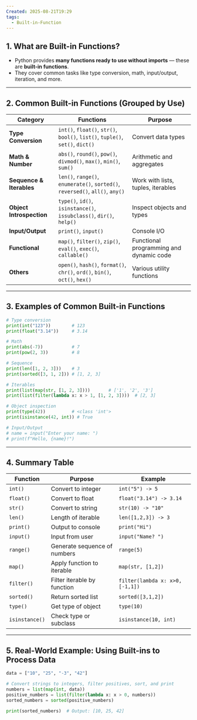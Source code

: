 ```yaml
---
Created: 2025-08-21T19:29
tags:
  - Built-in-Function
---
```

## 1. What are Built-in Functions?

- Python provides **many functions ready to use without imports** — these are **built-in functions**.
- They cover common tasks like type conversion, math, input/output, iteration, and more.

---

## 2. Common Built-in Functions (Grouped by Use)

|Category|Functions|Purpose|
|---|---|---|
|**Type Conversion**|`int()`, `float()`, `str()`, `bool()`, `list()`, `tuple()`, `set()`, `dict()`|Convert data types|
|**Math & Number**|`abs()`, `round()`, `pow()`, `divmod()`, `max()`, `min()`, `sum()`|Arithmetic and aggregates|
|**Sequence & Iterables**|`len()`, `range()`, `enumerate()`, `sorted()`, `reversed()`, `all()`, `any()`|Work with lists, tuples, iterables|
|**Object Introspection**|`type()`, `id()`, `isinstance()`, `issubclass()`, `dir()`, `help()`|Inspect objects and types|
|**Input/Output**|`print()`, `input()`|Console I/O|
|**Functional**|`map()`, `filter()`, `zip()`, `eval()`, `exec()`, `callable()`|Functional programming and dynamic code|
|**Others**|`open()`, `hash()`, `format()`, `chr()`, `ord()`, `bin()`, `oct()`, `hex()`|Various utility functions|

---

## 3. Examples of Common Built-in Functions

```Python
# Type conversion
print(int("123"))        # 123
print(float("3.14"))     # 3.14

# Math
print(abs(-7))           # 7
print(pow(2, 3))         # 8

# Sequence
print(len([1, 2, 3]))    # 3
print(sorted([3, 1, 2])) # [1, 2, 3]

# Iterables
print(list(map(str, [1, 2, 3])))       # ['1', '2', '3']
print(list(filter(lambda x: x > 1, [1, 2, 3])))  # [2, 3]

# Object inspection
print(type(42))          # <class 'int'>
print(isinstance(42, int)) # True

# Input/Output
# name = input("Enter your name: ")
# print(f"Hello, {name}!")
```

---

## 4. Summary Table

|Function|Purpose|Example|
|---|---|---|
|`int()`|Convert to integer|`int("5") -> 5`|
|`float()`|Convert to float|`float("3.14") -> 3.14`|
|`str()`|Convert to string|`str(10) -> "10"`|
|`len()`|Length of iterable|`len([1,2,3]) -> 3`|
|`print()`|Output to console|`print("Hi")`|
|`input()`|Input from user|`input("Name? ")`|
|`range()`|Generate sequence of numbers|`range(5)`|
|`map()`|Apply function to iterable|`map(str, [1,2])`|
|`filter()`|Filter iterable by function|`filter(lambda x: x>0, [-1,1])`|
|`sorted()`|Return sorted list|`sorted([3,1,2])`|
|`type()`|Get type of object|`type(10)`|
|`isinstance()`|Check type or subclass|`isinstance(10, int)`|

---

## 5. Real-World Example: Using Built-ins to Process Data

```Python
data = ["10", "25", "-3", "42"]

# Convert strings to integers, filter positives, sort, and print
numbers = list(map(int, data))
positive_numbers = list(filter(lambda x: x > 0, numbers))
sorted_numbers = sorted(positive_numbers)

print(sorted_numbers)  # Output: [10, 25, 42]
```
